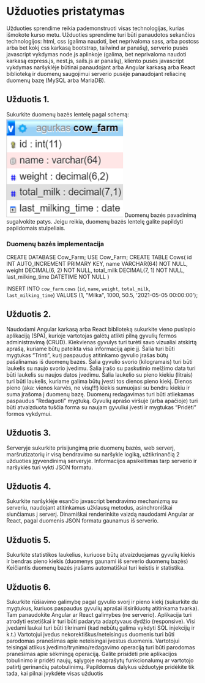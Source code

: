 # Užduoties pristatymas

Užduoties sprendime reikia pademonstruoti visas technologijas, kurias išmokote kurso metu. Užduoties sprendime turi būti panaudotos sekančios technologijos: html, css (galima naudoti, bet neprivaloma sass, arba postcss arba bet kokį css karkasą bootstrap, tailwind ar panašų), serverio pusės javascript vykdymas node.js aplinkoje (galima, bet neprivaloma naudoti karkasą express.js, nest.js, sails.js ar panašų), kliento pusės javascript vykdymas naršyklėje būtinai panaudojant arba Angular karkasą arba React biblioteką ir duomenų saugojimui serverio pusėje panaudojant reliacinę duomenų bazę (MySQL arba MariaDB).

## Užduotis 1.
Sukurkite duomenų bazės lentelę pagal schemą:
 ![](img.png)
Duomenų bazės pavadinimą sugalvokite patys. Jeigu reikia, duomenų bazės lentelę galite papildyti papildomais stulpeliais.

### Duomenų bazės implementacija

CREATE DATABASE Cow_Farm;
USE Cow_Farm;
CREATE TABLE Cows(
	id INT  AUTO_INCREMENT PRIMARY KEY,
	name VARCHAR(64) NOT NULL,
	weight DECIMAL(6, 2)  NOT NULL,
	total_milk DECIMAL(7, 1)  NOT NULL,
	last_milking_time DATETIME NOT NULL
)

INSERT INTO `cow_farm`.`cows` (`id`, `name`, `weight`, `total_milk`, `last_milking_time`)
VALUES (1, "Milka", 1000, 50.5, '2021-05-05 00:00:00');

## Užduotis 2.
Naudodami Angular karkasą arba React biblioteką sukurkite vieno puslapio aplikaciją (SPA), kurioje vartotojas galėtų atlikti pilną gyvulių fermos administravimą (CRUD). Kiekvienas gyvulys turi turėti savo vizualiai atskirtą aprašą, kuriame būtų pateikta visa informaciją apie jį. Šalia turi būti mygtukas “Trinti”, kurį paspaudus atitinkamo gyvulio įrašas būtų pašalinamas iš duomenų bazės. Šalia gyvulio svorio (kilogramais) turi būti laukelis su naujo svorio įvedimu. Šalia įrašo su paskutinio melžimo data turi būti laukelis su naujos datos įvedimu. Šalia laukelio su pieno kiekiu (litrais) turi būti laukelis, kuriame galima būtų įvesti tos dienos pieno kiekį. Dienos pieno (aka: vienos karvės, ne visų!!!) kiekis sumuojasi su bendru kiekiu ir suma įrašoma į duomenų bazę. Duomenų redagavimas turi būti atliekamas paspaudus “Redaguoti” mygtuką. Gyvulių aprašo viršuje (arba apačioje) turi būti atvaizduota tuščia forma su naujam gyvuliui įvesti ir mygtukas “Pridėti” formos vykdymui.

 ## Užduotis 3. 
 Serveryje sukurkite prisijungimą prie duomenų bazės, web serverį, maršrutizatorių ir visą bendravimo su naršykle logiką, užtikrinančią 2 užduoties įgyvendinimą serveryje. Informacijos apsikeitimas tarp serverio ir naršyklės turi vykti JSON formatu.

 ## Užduotis 4. 
Sukurkite naršyklėje esančio javascript bendravimo mechanizmą su serveriu, naudojant atitinkamus užklausų metodus, asinchroniškai siunčiamus į serverį. Dinamiškai renderinkite vaizdą naudodami Angular ar React, pagal duomenis JSON formatu gaunamus iš serverio.

 ## Užduotis 5.
Sukurkite statistikos laukelius, kuriuose būtų atvaizduojamas gyvulių kiekis ir bendras pieno kiekis (duomenys gaunami iš serverio duomenų bazės) Keičiantis duomenų bazės įrašams automatiškai turi keistis ir statistika.

  ## Užduotis 6.
Sukurkite rūšiavimo galimybę pagal gyvulio svorį ir pieno kiekį (sukurkite du mygtukus, kuriuos paspaudus gyvulių aprašai išsirikiuotų atitinkama tvarka). Tam panaudokite  Angular ar React galimybes (ne serverio).
Aplikacija turi atrodyti estetiškai ir turi būti padaryta adaptyvaus dydžio (responsive). Visi įvedami laukai turi būti tikrinami (kad nebūtų galima vykdyti SQL injekcijų ir k.t.) Vartotojui įvedus nekorektiškus/neteisingus duomenis turi būti parodomas pranešimas apie neteisingai įvestus duomenis. Vartotojui teisingai atlikus įvedimo/trynimo/redagavimo operaciją turi būti parodomas pranešimas apie sėkmingą operaciją. Galite prisidėti prie aplikacijos tobulinimo ir pridėti naujų, sąlygoje neaprašytų funkcionalumų ar vartotojo patirtį gerinančių patobulinimų. Papildomus dalykus užduotyje pridėkite tik tada, kai pilnai įvykdėte visas užduotis








